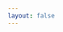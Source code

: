 ```yaml
---
layout: false
---
```


<script setup>
  import Page from './Page'

</script>

<ClientOnly>
  <div class="wk-demo">
    <Page />
  </div>
</ClientOnly>
